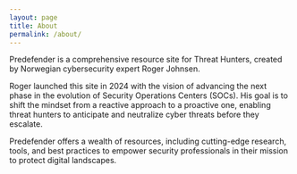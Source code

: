 ```yaml
---
layout: page
title: About
permalink: /about/
---
```


Predefender is a comprehensive resource site for Threat Hunters, created by Norwegian cybersecurity expert Roger Johnsen. 

Roger launched this site in 2024 with the vision of advancing the next phase in the evolution of Security Operations Centers (SOCs). His goal is to shift the mindset from a reactive approach to a proactive one, enabling threat hunters to anticipate and neutralize cyber threats before they escalate. 

Predefender offers a wealth of resources, including cutting-edge research, tools, and best practices to empower security professionals in their mission to protect digital landscapes.